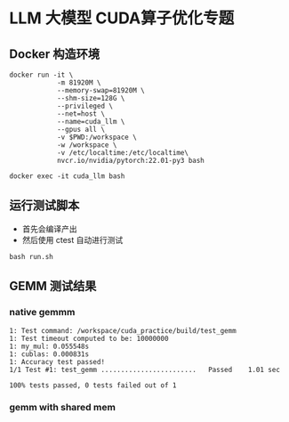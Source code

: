 
# LLM 大模型 CUDA算子优化专题

## Docker 构造环境

```
docker run -it \
            -m 81920M \
            --memory-swap=81920M \
            --shm-size=128G \
            --privileged \
            --net=host \
            --name=cuda_llm \
            --gpus all \
            -v $PWD:/workspace \
            -w /workspace \
            -v /etc/localtime:/etc/localtime\
            nvcr.io/nvidia/pytorch:22.01-py3 bash

docker exec -it cuda_llm bash
```

## 运行测试脚本
- 首先会编译产出
- 然后使用 ctest 自动进行测试

```
bash run.sh 
```

## GEMM 测试结果

### native gemmm
```
1: Test command: /workspace/cuda_practice/build/test_gemm
1: Test timeout computed to be: 10000000
1: my_mul: 0.055548s
1: cublas: 0.000831s
1: Accuracy test passed!
1/1 Test #1: test_gemm ........................   Passed    1.01 sec

100% tests passed, 0 tests failed out of 1
```

### gemm with shared mem
```
```